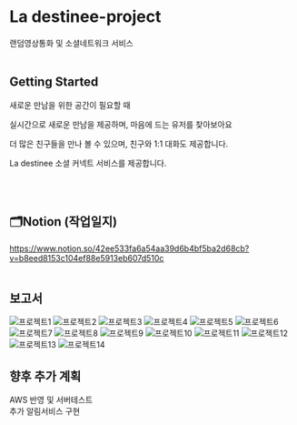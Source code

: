 # La destinee-project
랜덤영상통화 및 소셜네트워크 서비스 <br><br>

## Getting Started ##
새로운 만남을 위한 공간이 필요할 때

실시간으로 새로운 만남을 제공하며, 마음에 드는 유저를 찾아보아요

더 많은 친구들을 만나 볼 수 있으며, 친구와 1:1 대화도 제공합니다.

La destinee 소셜 커넥트 서비스를 제공합니다.

<br><br>


## 🗂Notion (작업일지) ## 
https://www.notion.so/42ee533fa6a54aa39d6b4bf5ba2d68cb?v=b8eed8153c104ef88e5913eb607d510c
<br><br>

## 보고서 ##
![프로젝트1](https://user-images.githubusercontent.com/104421488/217245904-b6d1dbb4-4297-4984-a39f-4c880d75b57f.png)
![프로젝트2](https://user-images.githubusercontent.com/104421488/217245956-0ee900d3-3527-4262-af52-2ce16b085566.png)
![프로젝트3](https://user-images.githubusercontent.com/104421488/217245958-b8102592-1ab7-4965-be45-2c0919755cbe.png)
![프로젝트4](https://user-images.githubusercontent.com/104421488/217245965-3a4e66b2-262a-4a26-a42b-1638214a6965.png)
![프로젝트5](https://user-images.githubusercontent.com/104421488/217245971-ca35b357-2c98-48de-9874-c9e8849716e0.png)
![프로젝트6](https://user-images.githubusercontent.com/104421488/217245978-c985d3bd-e4c6-41cc-8078-d1c33ed3322b.png)
![프로젝트7](https://user-images.githubusercontent.com/104421488/217245983-82a2ca6f-5be0-45fc-be91-76601de9343e.png)
![프로젝트8](https://user-images.githubusercontent.com/104421488/217245986-fc3dbe07-65a4-4447-ab7c-9ac40c4ec952.png)
![프로젝트9](https://user-images.githubusercontent.com/104421488/217245990-73a6eb37-e00c-4169-a2b1-b490604b63b0.png)
![프로젝트10](https://user-images.githubusercontent.com/104421488/217245995-6ceae74b-01f3-4634-be15-44ddc219b306.png)
![프로젝트11](https://user-images.githubusercontent.com/104421488/217245997-c44fa05e-c144-4d66-89cd-829c00f481e6.png)
![프로젝트12](https://user-images.githubusercontent.com/104421488/217246001-aa5fdadd-46bb-4fad-89fc-ff5d3511dbcb.png)
![프로젝트13](https://user-images.githubusercontent.com/104421488/217246004-caf73fcb-55d3-46ce-9325-0ed995e08a64.png)
![프로젝트14](https://user-images.githubusercontent.com/104421488/217245953-9479acc2-3c47-4df5-9b01-b921047469a4.png)



## 향후 추가 계획 ##
AWS 반영 및 서버테스트 <br>
추가 알림서비스 구현

